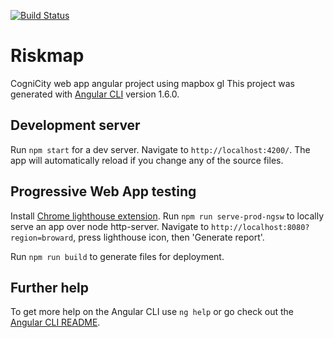 [![Build Status](https://travis-ci.org/urbanriskmap/riskmap-ng.svg?branch=dev)](https://travis-ci.org/urbanriskmap/riskmap-ng)

# Riskmap
CogniCity web app angular project using mapbox gl
This project was generated with [Angular CLI](https://github.com/angular/angular-cli) version 1.6.0.

## Development server

Run `npm start` for a dev server. Navigate to `http://localhost:4200/`. The app will automatically reload if you change any of the source files.

## Progressive Web App testing

Install [Chrome lighthouse extension](https://chrome.google.com/webstore/detail/lighthouse/blipmdconlkpinefehnmjammfjpmpbjk?hl=en).
Run `npm run serve-prod-ngsw` to locally serve an app over node http-server.
Navigate to `http://localhost:8080?region=broward`, press lighthouse icon, then 'Generate report'.

Run `npm run build` to generate files for deployment.

## Further help

To get more help on the Angular CLI use `ng help` or go check out the [Angular CLI README](https://github.com/angular/angular-cli/blob/master/README.md).
